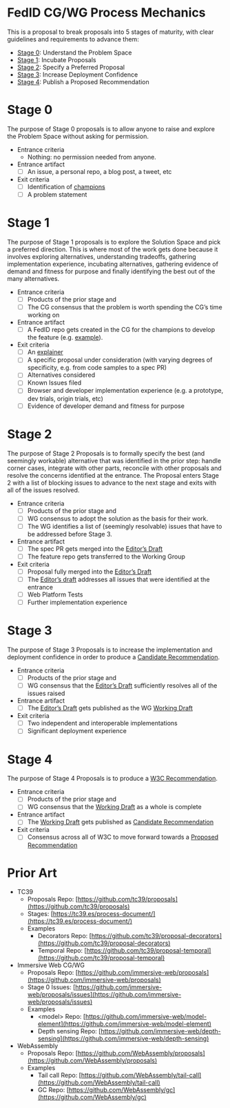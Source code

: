 # FedID CG/WG Process Mechanics

This is a proposal to break proposals into 5 stages of maturity, with clear guidelines and requirements to advance them:

* [Stage 0](#stage-0): Understand the Problem Space
* [Stage 1](#stage-1): Incubate Proposals
* [Stage 2](#stage-2): Specify a Preferred Proposal
* [Stage 3](#stage-3): Increase Deployment Confidence
* [Stage 4](#stage-4): Publish a Proposed Recommendation

# Stage 0

The purpose of Stage 0 proposals is to allow anyone to raise and explore the Problem Space without asking for permission.  

  * Entrance criteria
    * Nothing: no permission needed from anyone. 
  * Entrance artifact
    * [ ] An issue, a personal repo, a blog post, a tweet, etc 
  * Exit criteria
    * [ ] Identification of [champions](https://github.com/tc39/how-we-work/blob/main/champion.md)
    * [ ] A problem statement 
# Stage 1

The purpose of Stage 1 proposals is to explore the Solution Space and pick a preferred direction. This is where most of the work gets done because it involves exploring alternatives, understanding tradeoffs, gathering implementation experience, incubating alternatives, gathering evidence of demand and fitness for purpose and finally identifying the best out of the many alternatives.

  * Entrance criteria
    * [ ] Products of the prior stage and
    * [ ] The CG consensus that the problem is worth spending the CG’s time working on
  * Entrance artifact
    * [ ] A FedID repo gets created in the CG for the champions to develop the feature (e.g. [example](https://github.com/fedidcg/CrossSiteCookieAccessCredential)).
  * Exit criteria
    * [ ] An [explainer](https://tag.w3.org/explainers/)
    * [ ] A specific proposal under consideration (with varying degrees of specificity, e.g. from code samples to a spec PR)
    * [ ] Alternatives considered
    * [ ] Known Issues filed
    * [ ] Browser and developer implementation experience (e.g. a prototype, dev trials, origin trials, etc) 
    * [ ] Evidence of developer demand and fitness for purpose

# Stage 2

The purpose of Stage 2 Proposals is to formally specify the best (and seemingly workable) alternative that was identified in the prior step: handle corner cases, integrate with other parts, reconcile with other proposals and resolve the concerns identified at the entrance. The Proposal enters Stage 2 with a list of blocking issues to advance to the next stage and exits with all of the issues resolved.

  * Entrance criteria
    * [ ] Products of the prior stage and
    * [ ] WG consensus to adopt the solution as the basis for their work.
    * [ ] The WG identifies a list of (seemingly resolvable) issues that have to be addressed before Stage 3.
  * Entrance artifact
    * [ ] The spec PR gets merged into the [Editor’s Draft](https://w3c-fedid.github.io/FedCM/)
    * [ ] The feature repo gets transferred to the Working Group 
  * Exit criteria
    * [ ] Proposal fully merged into the [Editor’s Draft](https://w3c-fedid.github.io/FedCM/)
    * [ ] The [Editor’s draft](https://www.w3.org/policies/process/#editors-draft) addresses all issues that were identified at the entrance
    * [ ] Web Platform Tests
    * [ ] Further implementation experience
    
# Stage 3

The purpose of Stage 3 Proposals is to increase the implementation and deployment confidence in order to produce a [Candidate Recommendation](https://www.w3.org/policies/process/#RecsCR).

  * Entrance criteria
    * [ ] Products of the prior stage and
    * [ ] WG consensus that the [Editor’s Draft](https://www.w3.org/policies/process/#editors-draft) sufficiently resolves all of the issues raised
  * Entrance artifact
    * [ ] The [Editor’s Draft](https://w3c-fedid.github.io/FedCM/) gets published as the WG [Working Draft](https://www.w3.org/TR/fedcm/)
  * Exit criteria
    * [ ] Two independent and interoperable implementations
    * [ ] Significant deployment experience
  
# Stage 4

The purpose of Stage 4 Proposals is to produce a [W3C Recommendation](https://www.w3.org/policies/process/#RecsW3C).

  * Entrance criteria
    * [ ] Products of the prior stage and
    * [ ] WG consensus that the [Working Draft](https://www.w3.org/policies/process/#RecsWD) as a whole is complete
  * Entrance artifact
    * [ ] The [Working Draft](https://www.w3.org/policies/process/#RecsWD) gets published as [Candidate Recommendation](https://www.w3.org/policies/process/#RecsCR)
  * Exit criteria
    * [ ] Consensus across all of W3C to move forward towards a [Proposed Recommendation](https://www.w3.org/policies/process/#RecsPR) 

# Prior Art

* TC39  
  * Proposals Repo: [https://github.com/tc39/proposals](https://github.com/tc39/proposals)  
  * Stages: [https://tc39.es/process-document/](https://tc39.es/process-document/)   
  * Examples  
    * Decorators Repo: [https://github.com/tc39/proposal-decorators](https://github.com/tc39/proposal-decorators)   
    * Temporal Repo: [https://github.com/tc39/proposal-temporal](https://github.com/tc39/proposal-temporal)   
* Immersive Web CG/WG  
  * Proposals Repo: [https://github.com/immersive-web/proposals](https://github.com/immersive-web/proposals)  
  * Stage 0 Issues: [https://github.com/immersive-web/proposals/issues](https://github.com/immersive-web/proposals/issues)   
  * Examples  
    * \<model\> Repo: [https://github.com/immersive-web/model-element](https://github.com/immersive-web/model-element)  
    * Depth sensing Repo: [https://github.com/immersive-web/depth-sensing](https://github.com/immersive-web/depth-sensing)   
* WebAssembly  
  * Proposals Repo: [https://github.com/WebAssembly/proposals](https://github.com/WebAssembly/proposals)  
  * Examples  
    * Tail call Repo: [https://github.com/WebAssembly/tail-call](https://github.com/WebAssembly/tail-call)  
    * GC Repo: [https://github.com/WebAssembly/gc](https://github.com/WebAssembly/gc)

